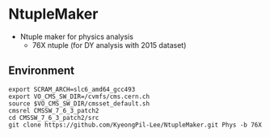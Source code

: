 # NtupleMaker
* Ntuple maker for physics analysis
   * 76X ntuple (for DY analysis with 2015 dataset)


## Environment
	export SCRAM_ARCH=slc6_amd64_gcc493
	export VO_CMS_SW_DIR=/cvmfs/cms.cern.ch
	source $VO_CMS_SW_DIR/cmsset_default.sh
	cmsrel CMSSW_7_6_3_patch2
	cd CMSSW_7_6_3_patch2/src
	git clone https://github.com/KyeongPil-Lee/NtupleMaker.git Phys -b 76X